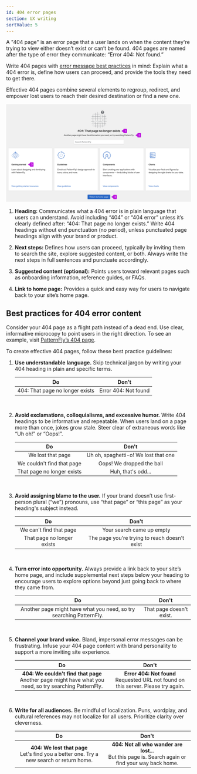 ```yaml
---
id: 404 error pages
section: UX writing
sortValue: 5
---
```


A "404 page" is an error page that a user lands on when the content they're trying to view either doesn’t exist or can’t be found. 404 pages are named after the type of error they communicate: “Error 404: Not found.”

Write 404 pages with [error message best practices](/ux-writing/error-messages) in mind: Explain what a 404 error is, define how users can proceed, and provide the tools they need to get there.

Effective 404 pages combine several elements to regroup, redirect, and empower lost users to reach their desired destination or find a new one.

<img src="./img/404-page.png" alt="The PatternFly 404 page with added call outs to mark four main elements: Heading, next steps, suggested content, and a link to the home page." />

1. **Heading:** Communicates what a 404 error is in plain language that users can understand. Avoid including “404” or “404 error” unless it’s clearly defined after: “404: That page no longer exists.” Write 404 headings without end punctuation (no period), unless punctuated page headings align with your brand or product.

1. **Next steps:** Defines how users can proceed, typically by inviting them to search the site, explore suggested content, or both. Always write the next steps in full sentences and punctuate accordingly.

1. **Suggested content (optional):** Points users toward relevant pages such as onboarding information, reference guides, or FAQs.

1. **Link to home page:** Provides a quick and easy way for users to navigate back to your site’s home page.

## Best practices for 404 error content

Consider your 404 page as a flight path instead of a dead end. Use clear, informative microcopy to point users in the right direction. To see an example, visit [PatternFly’s 404 page](/404/). 

To create effective 404 pages, follow these best practice guidelines:

1. **Use understandable language.** Skip technical jargon by writing your 404 heading in plain and specific terms.

    <div class="ws-content-table">

    | **Do** | **Don't** |
    |:-----------:|:-----------:|
    | 404: That page no longer exists | Error 404: Not found| 

    </div> 
    <br />

1. **Avoid exclamations, colloquialisms, and excessive humor.** Write 404 headings to be informative and repeatable. When users land on a page more than once, jokes grow stale. Steer clear of extraneous words like “Uh oh!” or “Oops!”.

    <div class="ws-content-table">

    | **Do** | **Don't** |
    |:-----------:|:-----------:|
    | We lost that page | Uh oh, spaghetti-o! We lost that one | 
    | We couldn't find that page | Oops! We dropped the ball | 
    | That page no longer exists | Huh, that's odd... | 

    </div> 
    <br />

1. **Avoid assigning blame to the user.** If your brand doesn’t use first-person plural (“we”) pronouns, use “that page” or “this page” as your heading's subject instead.

    <div class="ws-content-table">

    | **Do** | **Don't** |
    |:-----------:|:-----------:|
    | We can't find that page | Your search came up empty |
    | That page no longer exists | The page you're trying to reach doesn't exist |

    </div>
    <br />

1. **Turn error into opportunity.** Always provide a link back to your site’s home page, and include supplemental next steps below your heading to encourage users to explore options beyond just going back to where they came from.

    <div class="ws-content-table">

    | **Do** | **Don't** |
    |:-----------:|:-----------:|
    | Another page might have what you need, so try searching PatternFly. | That page doesn't exist. |

    </div>
    <br />

1. **Channel your brand voice.** Bland, impersonal error messages can be frustrating. Infuse your 404 page content with brand personality to support a more inviting site experience. 

    <div class="ws-content-table">

    | **Do** | **Don't** |
    |:-----------:|:-----------:|
    | **404: We couldn't find that page**<br />Another page might have what you need, so try searching PatternFly. | **Error 404: Not found**<br />Requested URL not found on this server. Please try again. |

    </div>
    <br />

1. **Write for all audiences.** Be mindful of localization. Puns, wordplay, and cultural references may not localize for all users. Prioritize clarity over cleverness.

    <div class="ws-content-table">

    | **Do** | **Don't** |
    |:-----------:|:-----------:|
    | **404: We lost that page**<br />Let's find you a better one. Try a new search or return home. | **404: Not all who wander are lost...**<br />But this page is. Search again or find your way back home. |

    </div>
    <br />                  